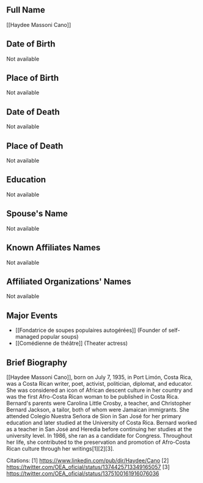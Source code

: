## Full Name
[[Haydee Massoni Cano]]

## Date of Birth
Not available

## Place of Birth
Not available

## Date of Death
Not available

## Place of Death
Not available

## Education
Not available

## Spouse's Name
Not available

## Known Affiliates Names
Not available

## Affiliated Organizations' Names
Not available

## Major Events
- [[Fondatrice de soupes populaires autogérées]] (Founder of self-managed popular soups)
- [[Comédienne de théâtre]] (Theater actress)

## Brief Biography
[[Haydee Massoni Cano]], born on July 7, 1935, in Port Limón, Costa Rica, was a Costa Rican writer, poet, activist, politician, diplomat, and educator. She was considered an icon of African descent culture in her country and was the first Afro-Costa Rican woman to be published in Costa Rica. Bernard's parents were Carolina Little Crosby, a teacher, and Christopher Bernard Jackson, a tailor, both of whom were Jamaican immigrants. She attended Colegio Nuestra Señora de Sion in San José for her primary education and later studied at the University of Costa Rica. Bernard worked as a teacher in San José and Heredia before continuing her studies at the university level. In 1986, she ran as a candidate for Congress. Throughout her life, she contributed to the preservation and promotion of Afro-Costa Rican culture through her writings[1][2][3].

Citations:
[1] https://www.linkedin.com/pub/dir/Haydee/Cano
[2] https://twitter.com/OEA_oficial/status/1374425713349165057
[3] https://twitter.com/OEA_oficial/status/1375100161916076036